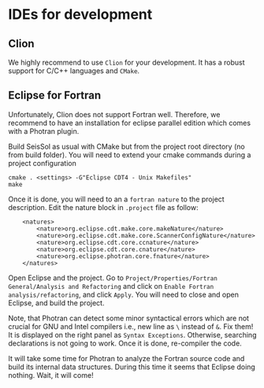 IDEs for development
====================

Clion
-----

We highly recommend to use `Clion` for your development. It has a robust support for C/C++ languages and `CMake`.


Eclipse for Fortran
-------------------

Unfortunately, Clion does not support Fortran well. Therefore, we recommend to have an installation for eclipse parallel edition which comes with a Photran plugin.

Build SeisSol as usual with CMake but from the project root directory (no from build folder). You will need to extend your cmake commands during a project configuration

```
cmake . <settings> -G"Eclipse CDT4 - Unix Makefiles"
make
```

Once it is done, you will need to an a `fortran nature` to the project description. Edit the nature block in `.project` file as follow:

```
	<natures>
		<nature>org.eclipse.cdt.make.core.makeNature</nature>
		<nature>org.eclipse.cdt.make.core.ScannerConfigNature</nature>
		<nature>org.eclipse.cdt.core.ccnature</nature>
		<nature>org.eclipse.cdt.core.cnature</nature>
		<nature>org.eclipse.photran.core.fnature</nature>
	</natures>

```

Open Eclipse and the project. Go to `Project/Properties/Fortran General/Analysis and Refactoring` and click on `Enable Fortran analysis/refactoring`, and click `Apply`. You will need to close and open Eclipse, and build the project.

Note, that Photran can detect some minor syntactical errors which are not crucial for GNU and Intel compilers i.e., new line as `\` instead of `&`. Fix them! It is displayed on the right panel as `Syntax Exceptions`. Otherwise, searching declarations is not going to work. Once it is done, re-compiler the code.

It will take some time for Photran to analyze the Fortran source code and build its internal data structures. During this time it seems that Eclipse doing nothing. Wait, it will come!